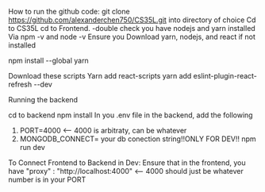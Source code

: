How to run the github code:
git clone https://github.com/alexanderchen750/CS35L.git
 into directory of choice
Cd to CS35L cd to Frontend.
-double check you have nodejs and yarn installed
 Via npm -v and node -v
Ensure you  Download yarn, nodejs, and react if not installed

npm install --global yarn

Download these scripts
Yarn add react-scripts
yarn add eslint-plugin-react-refresh --dev


Running the backend

cd to backend
npm install
In you .env file in the backend, add the following
1. PORT=4000 <-- 4000 is arbitraty, can be whatever
2. MONGODB_CONNECT= your db conection string!!ONLY FOR DEV!!
npm run dev

To Connect Frontend to Backend in Dev:
Ensure that in the frontend, you have "proxy" : "http://localhost:4000" <-- 4000 should just be whatever number is in your PORT


